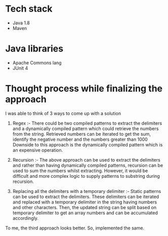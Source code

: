 # Tech stack
- Java 1.8
- Maven

# Java libraries
- Apache Commons lang
- JUnit 4

# Thought process while finalizing the approach
I was able to think of 3 ways to come up with a solution
1. Regex :- 
There could be two compiled patterns to extract the delimiters and a dynamically compiled pattern which could retrieve the numbers from the string.
Retrieved numbers can be iterated to get the sum, identify the negative number and the numbers greater than 1000 
Downside to this approach is the dynamically compiled pattern which is an expensive operation.

2. Recursion :- 
The above approach can be used to extract the delimiters and rather than having dynamically compiled patterns, recursion can be used to sum the numbers whilst extracting.
However, it would be difficult and more complex logic to supply patterns to substring during recursion.

3. Replacing all the delimiters with a temporary delimiter :-
Static patterns can be used to extract the delimiters.
These delimiters can be iterated and replaced with a temporary delimiter in the string having numbers and other characters.
Then, the updated string can be split based on temporary delimiter to get an array numbers and can be accumulated accordingly.

To me, the third approach looks better. So, implemented the same.